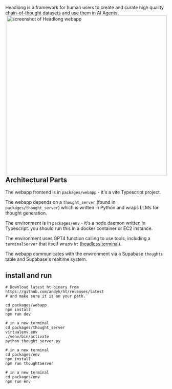 Headlong is a framework for human users to create and curate high quality chain-of-thought datasets and use them in AI Agents.
<img src="https://github.com/andyk/headlong/assets/228998/2ef972f0-95d1-4dcf-b1c0-4e76247916fb" alt="screenshot of Headlong webapp" align="right" style="width:500px">


## Architectural Parts

The webapp frontend is in `packages/webapp` - it's a vite Typescript project.

The webapp depends on a `thought_server` (found in `packages/thought_server`) which is written in Python and wraps LLMs for thought generation.

The environment is in `packages/env` - it's a node daemon written in Typescript. you should run this in a docker container or EC2 instance.

The environment uses GPT4 function calling to use tools, including a `terminalServer` that itself wraps `ht` ([headless terminal](https://github.com/andyk/ht)).

The webapp communicates with the environment via a Supabase `thoughts` table and Supabase's realtime system.


## install and run

```
# Download latest ht binary from https://github.com/andyk/ht/releases/latest
# and make sure it is on your path.

cd packages/webapp
npm install
npm run dev

# in a new terminal 
cd packages/thought_server
virtualenv env
./venv/bin/activate
python thought_server.py

# in a new terminal 
cd packages/env
npm install
npm run thoughtServer

# in a new terminal 
cd packages/env
npm run env
```

